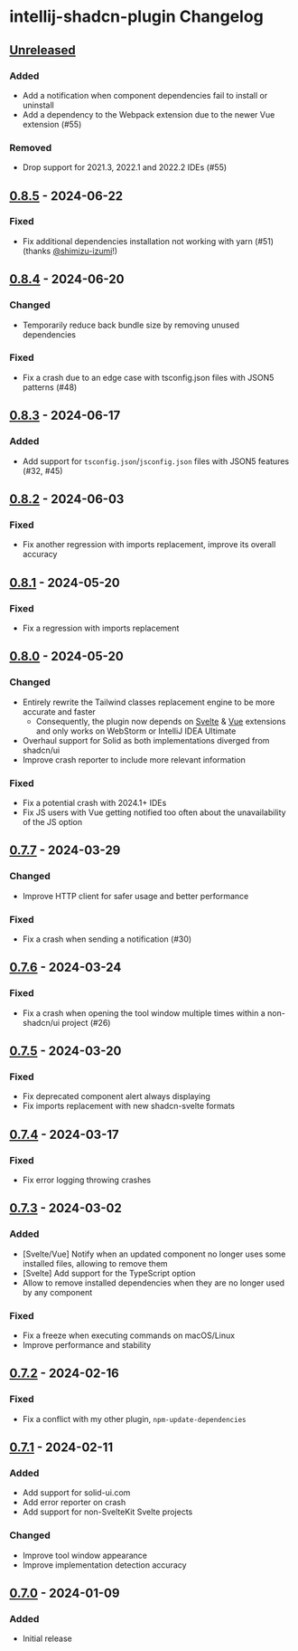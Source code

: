 <!-- Keep a Changelog guide -> https://keepachangelog.com -->
<!-- Types of changes memo:
— “Added” for new features.
— “Changed” for changes in existing functionality.
— “Deprecated” for soon-to-be removed features.
— “Removed” for now removed features.
— “Fixed” for any bug fixes.
— “Security” in case of vulnerabilities.
-->

# intellij-shadcn-plugin Changelog

## [Unreleased]

### Added

- Add a notification when component dependencies fail to install or uninstall
- Add a dependency to the Webpack extension due to the newer Vue extension (#55)

### Removed

- Drop support for 2021.3, 2022.1 and 2022.2 IDEs (#55)

## [0.8.5] - 2024-06-22

### Fixed

- Fix additional dependencies installation not working with yarn (#51) (thanks [@shimizu-izumi](https://github.com/shimizu-izumi)!)

## [0.8.4] - 2024-06-20

### Changed

- Temporarily reduce back bundle size by removing unused dependencies

### Fixed

- Fix a crash due to an edge case with tsconfig.json files with JSON5 patterns (#48)

## [0.8.3] - 2024-06-17

### Added

- Add support for `tsconfig.json`/`jsconfig.json` files with JSON5 features (#32, #45)

## [0.8.2] - 2024-06-03

### Fixed

- Fix another regression with imports replacement, improve its overall accuracy

## [0.8.1] - 2024-05-20

### Fixed

- Fix a regression with imports replacement

## [0.8.0] - 2024-05-20

### Changed

- Entirely rewrite the Tailwind classes replacement engine to be more accurate and faster
    - Consequently, the plugin now depends on [Svelte](https://plugins.jetbrains.com/plugin/12375-svelte) & [Vue](https://plugins.jetbrains.com/plugin/9442-vue-js) extensions and only works on WebStorm or IntelliJ IDEA Ultimate
- Overhaul support for Solid as both implementations diverged from shadcn/ui
- Improve crash reporter to include more relevant information

### Fixed

- Fix a potential crash with 2024.1+ IDEs
- Fix JS users with Vue getting notified too often about the unavailability of the JS option

## [0.7.7] - 2024-03-29

### Changed

- Improve HTTP client for safer usage and better performance

### Fixed

- Fix a crash when sending a notification (#30)

## [0.7.6] - 2024-03-24

### Fixed

- Fix a crash when opening the tool window multiple times within a non-shadcn/ui project (#26)

## [0.7.5] - 2024-03-20

### Fixed

- Fix deprecated component alert always displaying
- Fix imports replacement with new shadcn-svelte formats

## [0.7.4] - 2024-03-17

### Fixed

- Fix error logging throwing crashes

## [0.7.3] - 2024-03-02

### Added

- [Svelte/Vue] Notify when an updated component no longer uses some installed files, allowing to remove them
- [Svelte] Add support for the TypeScript option
- Allow to remove installed dependencies when they are no longer used by any component

### Fixed

- Fix a freeze when executing commands on macOS/Linux
- Improve performance and stability

## [0.7.2] - 2024-02-16

### Fixed

- Fix a conflict with my other plugin, `npm-update-dependencies`

## [0.7.1] - 2024-02-11

### Added

- Add support for solid-ui.com
- Add error reporter on crash
- Add support for non-SvelteKit Svelte projects

### Changed

- Improve tool window appearance
- Improve implementation detection accuracy

## [0.7.0] - 2024-01-09

### Added

- Initial release

[Unreleased]: https://github.com/WarningImHack3r/intellij-shadcn-plugin/compare/v0.8.5...HEAD
[0.8.5]: https://github.com/WarningImHack3r/intellij-shadcn-plugin/compare/v0.8.4...v0.8.5
[0.8.4]: https://github.com/WarningImHack3r/intellij-shadcn-plugin/compare/v0.8.3...v0.8.4
[0.8.3]: https://github.com/WarningImHack3r/intellij-shadcn-plugin/compare/v0.8.2...v0.8.3
[0.8.2]: https://github.com/WarningImHack3r/intellij-shadcn-plugin/compare/v0.8.1...v0.8.2
[0.8.1]: https://github.com/WarningImHack3r/intellij-shadcn-plugin/compare/v0.8.0...v0.8.1
[0.8.0]: https://github.com/WarningImHack3r/intellij-shadcn-plugin/compare/v0.7.7...v0.8.0
[0.7.7]: https://github.com/WarningImHack3r/intellij-shadcn-plugin/compare/v0.7.6...v0.7.7
[0.7.6]: https://github.com/WarningImHack3r/intellij-shadcn-plugin/compare/v0.7.5...v0.7.6
[0.7.5]: https://github.com/WarningImHack3r/intellij-shadcn-plugin/compare/v0.7.4...v0.7.5
[0.7.4]: https://github.com/WarningImHack3r/intellij-shadcn-plugin/compare/v0.7.3...v0.7.4
[0.7.3]: https://github.com/WarningImHack3r/intellij-shadcn-plugin/compare/v0.7.2...v0.7.3
[0.7.2]: https://github.com/WarningImHack3r/intellij-shadcn-plugin/commits/v0.7.1...v0.7.2
[0.7.1]: https://github.com/WarningImHack3r/intellij-shadcn-plugin/commits/v0.7.0...v0.7.1
[0.7.0]: https://github.com/WarningImHack3r/intellij-shadcn-plugin/commits/v0.7.0

